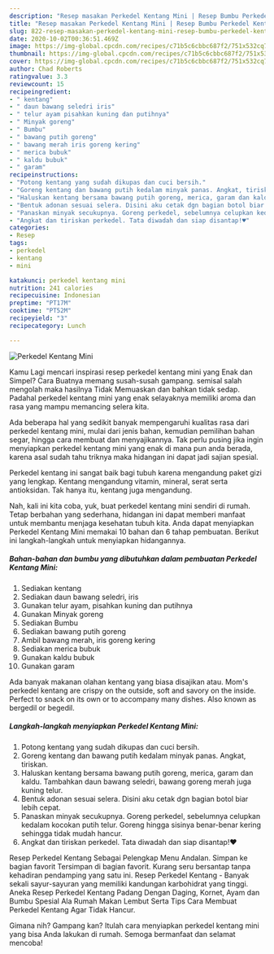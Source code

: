 ```yaml
---
description: "Resep masakan Perkedel Kentang Mini | Resep Bumbu Perkedel Kentang Mini Yang Menggugah Selera"
title: "Resep masakan Perkedel Kentang Mini | Resep Bumbu Perkedel Kentang Mini Yang Menggugah Selera"
slug: 822-resep-masakan-perkedel-kentang-mini-resep-bumbu-perkedel-kentang-mini-yang-menggugah-selera
date: 2020-10-02T00:36:51.469Z
image: https://img-global.cpcdn.com/recipes/c71b5c6cbbc687f2/751x532cq70/perkedel-kentang-mini-foto-resep-utama.jpg
thumbnail: https://img-global.cpcdn.com/recipes/c71b5c6cbbc687f2/751x532cq70/perkedel-kentang-mini-foto-resep-utama.jpg
cover: https://img-global.cpcdn.com/recipes/c71b5c6cbbc687f2/751x532cq70/perkedel-kentang-mini-foto-resep-utama.jpg
author: Chad Roberts
ratingvalue: 3.3
reviewcount: 15
recipeingredient:
- " kentang"
- " daun bawang seledri iris"
- " telur ayam pisahkan kuning dan putihnya"
- " Minyak goreng"
- " Bumbu"
- " bawang putih goreng"
- " bawang merah iris goreng kering"
- " merica bubuk"
- " kaldu bubuk"
- " garam"
recipeinstructions:
- "Potong kentang yang sudah dikupas dan cuci bersih."
- "Goreng kentang dan bawang putih kedalam minyak panas. Angkat, tiriskan."
- "Haluskan kentang bersama bawang putih goreng, merica, garam dan kaldu. Tambahkan daun bawang seledri, bawang goreng merah juga kuning telur."
- "Bentuk adonan sesuai selera. Disini aku cetak dgn bagian botol biar lebih cepat."
- "Panaskan minyak secukupnya. Goreng perkedel, sebelumnya celupkan kedalam kocokan putih telur. Goreng hingga sisinya benar-benar kering sehingga tidak mudah hancur."
- "Angkat dan tiriskan perkedel. Tata diwadah dan siap disantap!♥"
categories:
- Resep
tags:
- perkedel
- kentang
- mini

katakunci: perkedel kentang mini 
nutrition: 241 calories
recipecuisine: Indonesian
preptime: "PT17M"
cooktime: "PT52M"
recipeyield: "3"
recipecategory: Lunch

---
```



![Perkedel Kentang Mini](https://img-global.cpcdn.com/recipes/c71b5c6cbbc687f2/751x532cq70/perkedel-kentang-mini-foto-resep-utama.jpg)

Kamu Lagi mencari inspirasi resep perkedel kentang mini yang Enak dan Simpel? Cara Buatnya memang susah-susah gampang. semisal salah mengolah maka hasilnya Tidak Memuaskan dan bahkan tidak sedap. Padahal perkedel kentang mini yang enak selayaknya memiliki aroma dan rasa yang mampu memancing selera kita.

Ada beberapa hal yang sedikit banyak mempengaruhi kualitas rasa dari perkedel kentang mini, mulai dari jenis bahan, kemudian pemilihan bahan segar, hingga cara membuat dan menyajikannya. Tak perlu pusing jika ingin menyiapkan perkedel kentang mini yang enak di mana pun anda berada, karena asal sudah tahu triknya maka hidangan ini dapat jadi sajian spesial.

Perkedel kentang ini sangat baik bagi tubuh karena mengandung paket gizi yang lengkap. Kentang mengandung vitamin, mineral, serat serta antioksidan. Tak hanya itu, kentang juga mengandung.


Nah, kali ini kita coba, yuk, buat perkedel kentang mini sendiri di rumah. Tetap berbahan yang sederhana, hidangan ini dapat memberi manfaat untuk membantu menjaga kesehatan tubuh kita. Anda dapat menyiapkan Perkedel Kentang Mini memakai 10 bahan dan 6 tahap pembuatan. Berikut ini langkah-langkah untuk menyiapkan hidangannya.

<!--inarticleads1-->

##### Bahan-bahan dan bumbu yang dibutuhkan dalam pembuatan Perkedel Kentang Mini:

1. Sediakan  kentang
1. Sediakan  daun bawang seledri, iris
1. Gunakan  telur ayam, pisahkan kuning dan putihnya
1. Gunakan  Minyak goreng
1. Sediakan  Bumbu
1. Sediakan  bawang putih goreng
1. Ambil  bawang merah, iris goreng kering
1. Sediakan  merica bubuk
1. Gunakan  kaldu bubuk
1. Gunakan  garam


Ada banyak makanan olahan kentang yang biasa disajikan atau. Mom&#39;s perkedel kentang are crispy on the outside, soft and savory on the inside. Perfect to snack on its own or to accompany many dishes. Also known as bergedil or begedil. 

<!--inarticleads2-->

##### Langkah-langkah menyiapkan Perkedel Kentang Mini:

1. Potong kentang yang sudah dikupas dan cuci bersih.
1. Goreng kentang dan bawang putih kedalam minyak panas. Angkat, tiriskan.
1. Haluskan kentang bersama bawang putih goreng, merica, garam dan kaldu. Tambahkan daun bawang seledri, bawang goreng merah juga kuning telur.
1. Bentuk adonan sesuai selera. Disini aku cetak dgn bagian botol biar lebih cepat.
1. Panaskan minyak secukupnya. Goreng perkedel, sebelumnya celupkan kedalam kocokan putih telur. Goreng hingga sisinya benar-benar kering sehingga tidak mudah hancur.
1. Angkat dan tiriskan perkedel. Tata diwadah dan siap disantap!♥


Resep Perkedel Kentang Sebagai Pelengkap Menu Andalan. Simpan ke bagian favorit Tersimpan di bagian favorit. Kurang seru bersantap tanpa kehadiran pendamping yang satu ini. Resep Perkedel Kentang - Banyak sekali sayur-sayuran yang memiliki kandungan karbohidrat yang tinggi. Aneka Resep Perkedel Kentang Padang Dengan Daging, Kornet, Ayam dan Bumbu Spesial Ala Rumah Makan Lembut Serta Tips Cara Membuat Perkedel Kentang Agar Tidak Hancur. 

Gimana nih? Gampang kan? Itulah cara menyiapkan perkedel kentang mini yang bisa Anda lakukan di rumah. Semoga bermanfaat dan selamat mencoba!
